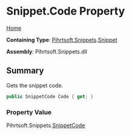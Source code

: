 <a name="_top"></a>

# Snippet\.Code Property

[Home](../../../../README.md#_top)

**Containing Type**: [Pihrtsoft.Snippets](../../README.md#_top)\.[Snippet](../README.md#_top)

**Assembly**: Pihrtsoft\.Snippets\.dll

## Summary

Gets the snippet code\.

```csharp
public SnippetCode Code { get; }
```

### Property Value

Pihrtsoft\.Snippets\.[SnippetCode](../../SnippetCode/README.md#_top)

